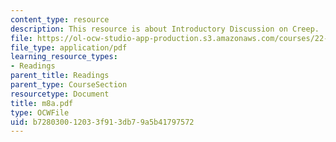 ```yaml
---
content_type: resource
description: This resource is about Introductory Discussion on Creep.
file: https://ol-ocw-studio-app-production.s3.amazonaws.com/courses/22-314j-structural-mechanics-in-nuclear-power-technology-fall-2006/b728030012033f913db79a5b41797572_m8a.pdf
file_type: application/pdf
learning_resource_types:
- Readings
parent_title: Readings
parent_type: CourseSection
resourcetype: Document
title: m8a.pdf
type: OCWFile
uid: b7280300-1203-3f91-3db7-9a5b41797572
---
```

